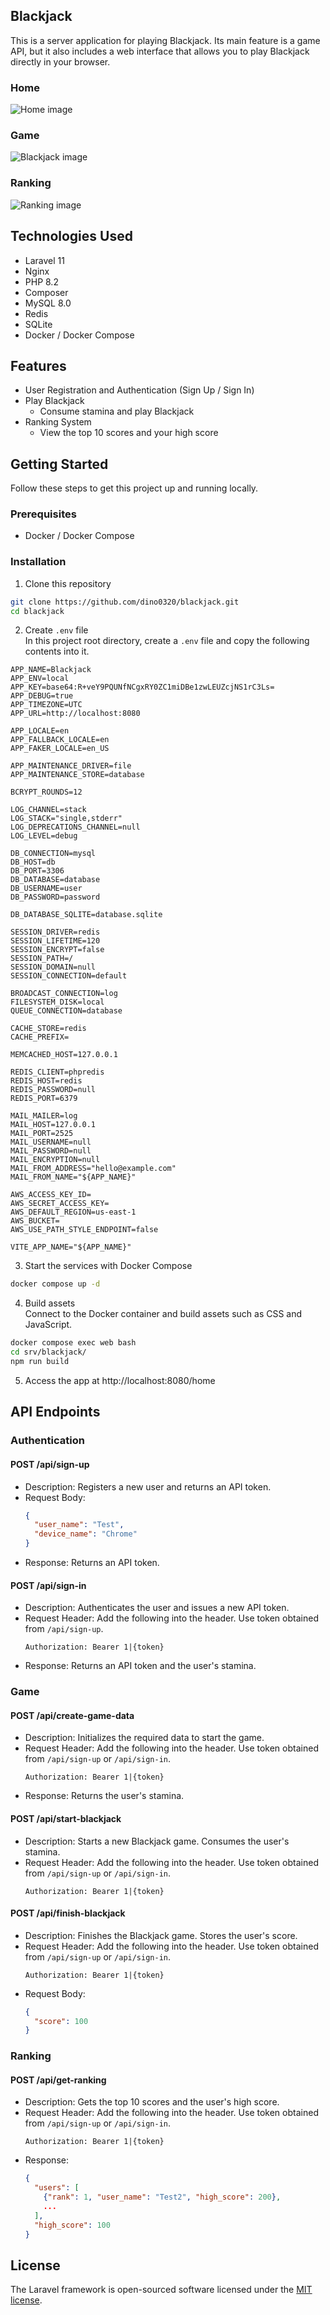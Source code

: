 ## Blackjack
This is a server application for playing Blackjack. Its main feature is a game API, but it also includes a web interface that allows you to play Blackjack directly in your browser.

### Home
![Home image](images_for_readme/home.png)

### Game
![Blackjack image](images_for_readme/blackjack.png)

### Ranking
![Ranking image](images_for_readme/ranking.png)

## Technologies Used
- Laravel 11
- Nginx
- PHP 8.2
- Composer
- MySQL 8.0
- Redis
- SQLite
- Docker / Docker Compose

## Features
- User Registration and Authentication (Sign Up / Sign In)
- Play Blackjack
  - Consume stamina and play Blackjack
- Ranking System
  - View the top 10 scores and your high score

## Getting Started
Follow these steps to get this project up and running locally.

### Prerequisites
- Docker / Docker Compose

### Installation
1. Clone this repository
  ```bash
  git clone https://github.com/dino0320/blackjack.git
  cd blackjack
  ```

2. Create `.env` file  
  In this project root directory, create a `.env` file and copy the following contents into it.
  ```env
  APP_NAME=Blackjack
  APP_ENV=local
  APP_KEY=base64:R+veY9PQUNfNCgxRY0ZC1miDBe1zwLEUZcjNS1rC3Ls=
  APP_DEBUG=true
  APP_TIMEZONE=UTC
  APP_URL=http://localhost:8080

  APP_LOCALE=en
  APP_FALLBACK_LOCALE=en
  APP_FAKER_LOCALE=en_US

  APP_MAINTENANCE_DRIVER=file
  APP_MAINTENANCE_STORE=database

  BCRYPT_ROUNDS=12

  LOG_CHANNEL=stack
  LOG_STACK="single,stderr"
  LOG_DEPRECATIONS_CHANNEL=null
  LOG_LEVEL=debug

  DB_CONNECTION=mysql
  DB_HOST=db
  DB_PORT=3306
  DB_DATABASE=database
  DB_USERNAME=user
  DB_PASSWORD=password

  DB_DATABASE_SQLITE=database.sqlite

  SESSION_DRIVER=redis
  SESSION_LIFETIME=120
  SESSION_ENCRYPT=false
  SESSION_PATH=/
  SESSION_DOMAIN=null
  SESSION_CONNECTION=default

  BROADCAST_CONNECTION=log
  FILESYSTEM_DISK=local
  QUEUE_CONNECTION=database

  CACHE_STORE=redis
  CACHE_PREFIX=

  MEMCACHED_HOST=127.0.0.1

  REDIS_CLIENT=phpredis
  REDIS_HOST=redis
  REDIS_PASSWORD=null
  REDIS_PORT=6379

  MAIL_MAILER=log
  MAIL_HOST=127.0.0.1
  MAIL_PORT=2525
  MAIL_USERNAME=null
  MAIL_PASSWORD=null
  MAIL_ENCRYPTION=null
  MAIL_FROM_ADDRESS="hello@example.com"
  MAIL_FROM_NAME="${APP_NAME}"

  AWS_ACCESS_KEY_ID=
  AWS_SECRET_ACCESS_KEY=
  AWS_DEFAULT_REGION=us-east-1
  AWS_BUCKET=
  AWS_USE_PATH_STYLE_ENDPOINT=false

  VITE_APP_NAME="${APP_NAME}"

  ```

3. Start the services with Docker Compose
  ```bash
  docker compose up -d
  ```

4. Build assets  
  Connect to the Docker container and build assets such as CSS and JavaScript.
  ```bash
  docker compose exec web bash
  cd srv/blackjack/
  npm run build
  ```

5. Access the app at http://localhost:8080/home

## API Endpoints

### Authentication

#### POST /api/sign-up
- Description: Registers a new user and returns an API token.
- Request Body:
  ```json
  {
    "user_name": "Test",
    "device_name": "Chrome"
  }
  ```
- Response: Returns an API token.

#### POST /api/sign-in
- Description: Authenticates the user and issues a new API token.
- Request Header: Add the following into the header. Use token obtained from `/api/sign-up`.
  ```http
  Authorization: Bearer 1|{token}
  ```
- Response: Returns an API token and the user's stamina.

### Game

#### POST /api/create-game-data
- Description: Initializes the required data to start the game.
- Request Header: Add the following into the header. Use token obtained from `/api/sign-up` or `/api/sign-in`.
  ```http
  Authorization: Bearer 1|{token}
  ```
- Response: Returns the user's stamina.

#### POST /api/start-blackjack
- Description: Starts a new Blackjack game. Consumes the user's stamina.
- Request Header: Add the following into the header. Use token obtained from `/api/sign-up` or `/api/sign-in`.
  ```http
  Authorization: Bearer 1|{token}
  ```

#### POST /api/finish-blackjack
- Description: Finishes the Blackjack game. Stores the user's score.
- Request Header: Add the following into the header. Use token obtained from `/api/sign-up` or `/api/sign-in`.
  ```http
  Authorization: Bearer 1|{token}
  ```
- Request Body:
  ```json
  {
    "score": 100
  }
  ```

### Ranking

#### POST /api/get-ranking
- Description: Gets the top 10 scores and the user's high score.
- Request Header: Add the following into the header. Use token obtained from `/api/sign-up` or `/api/sign-in`.
  ```http
  Authorization: Bearer 1|{token}
  ```
- Response:
  ```json
  {
    "users": [
      {"rank": 1, "user_name": "Test2", "high_score": 200},
      ...
    ],
    "high_score": 100
  }
  ```

## License

The Laravel framework is open-sourced software licensed under the [MIT license](https://opensource.org/licenses/MIT).
